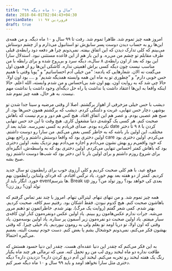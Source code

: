 ```yaml
---
title: "۹۹ سال و ۱۰ ماه دیگه"
date: 2018-04-01T02:04:43+04:30
persianDate:  ۱۱ فروردین ۹۷
draft: true
---
```

امروز همه چیز تموم شد. ظاهرا تموم شد. رفت تا ۹۹ سال و ۱۰ ماه دیگه. و من همه‌ی این‌ها رو به حساب دیدن دوست پسر سابق‌ش تو استانبول می‌ذارم و از چشم دوستاش می‌بینم که کلی تدارک دیدن که این اتفاق بیفته. نمی‌دونم چرا هر دفعه دود رابطه‌ی قبلی طرف مقابلم تو چشم من می‌ره. و این بار هم از این قاعده مستثنی نبود. استدلال سارا این بود که بعد از اون رابطه‌ی ۸ سال‌ه، دیگه سرد و بی‌روح شده و برای رابطه با من مناسب نیست چون دیگه کسی براش اهمیتی نداره. کاشکی این‌ها رو از همون اول می‌گفت نه الان. شعارهایی که یادمه: “من خیلی آدم احساساتیم” و “پویا وقتی با همیم حس خوبی دارم” و “چطوری تو یه ماه این همه وابسته همدیگه شدیم” و …. بود اون اولا. حالا چی شد که به روایت اون، یهو اون شد بی‌احساس و من شدم وابسته، الله اعلم. حالا اینکه واقعا به این‌ها اعتقاد داشت یا نداشت یا راه حل دیگه‌ای وجود داشت یا نداشت مهم نیست. به هر حال، همه چیز تموم شد.
<br><br>
دیشب با حس خیلی مزخرفی از اهواز برگشتم. اصلا از وقتی مرضیه و سینا جدا شدن تو بوشهر، دچار حس تنهایی، غربت و دلتنگی کردم. دیشب که برگشتم همون حس‌ها بود. از صبح هم عصبی بودم. و عصر هم این اتفاق افتاد. هیچ کس هم دور و برم نیست که باهاش صحبت کنم. هر کسی یک گوشه‌ی دنیا مشغول کاری. هیچ وقت تا این حد حس تنهایی نکرده بودم. صدای فریادم به کسی نمی‌رسه. شاید بعد از date کردن با ۸ ۹ تا دختر مختلف، این اولین بار باشه که به خاطر کسی بغض می‌کنم. من سارا رو دوست داشتم. اولین دختری بود که واقعا دوستش داشتم و راجع بهش care می‌کردم. اولین دختری بود که خود واقعی‌م رو بهش نشون می‌دادم و اجازه می‌دادم بهم نزدیک بشه. اولین دختری بود که باهاش کمتر احساس تنهایی می‌کردم. اولین دختری بود که به واسطه‌ش، انگیزه‌ای برای شروع روزم داشتم و برای اولین بار با این دختر بود که شب‌ها دوست داشتم زود صبح بشه.
<br><br>
موقع عید، با هم کلی صحبت کردیم و کلی آرزوی خوب برای رابطمون تو سال جدید کردیم. کمتر از دو هفته بعد بهم خورد. یاد نرگس افتادم. که فردای ولنتاین رابطمون بهم خورد. انگار باید از eventها بترسم. Break up بعدی کی خواهد بود؟ روز تولد من؟ روز تولد اون؟ روز زن؟
<br><br>
همه چیز تموم شد. و من تنهای تنهام. لیترالی تنهام. امروز با چند نفر تماس گرفتم که باهاشون صحبت کنم. هیچ کدوم نبودن. فقط اشکان بود. رفتیم سم کافه. صحبت کردیم. بهتر شدم. کمی شعر گفتم (روایت یک مرگ). بهتر شدم. خاطراتمون تو ذهنم مرور می‌شه. جرات ندارم عکس‌هامون رو ببینم. یاد اولین عکس دونفره‌مون کنار اون کافه‌ی سیار میفتم. یاد اولین صحبت دو نفره‌مون زیر آسمون پر ستاره. یاد اولین بوسه‌مون. یاد وقتی که اون اولا، تو دریا اومد تو بغلم ولی به رومون نیوردیم. یاد خیلی چیزا. که وقتی بهشون فکر می‌کنم، نمی‌دونم خوشحال بشم یا بغض کنم. دست خودم نیست البته، بغضم می‌گیره احتمالا.
<br><br>
به این فکر می‌کنم که چقدر این دنیا عقده‌ای هست. چقدر این دنیا حسود هستش که طاقت نداره دو ماه لبخند روی لب من رو تحمل کنه. منی که نرمالی هر چند ماه یکبار رنگ یک هفته لبخند رو تجربه می‌کنم. لبخند این آدم دریغ کردن داره؟ دزدیدن داره؟ دیگه دختری مثل سارا نخواهد اومد و باید ۹۹ سال و ۱۰ ماه دیگه صبر کنم.

